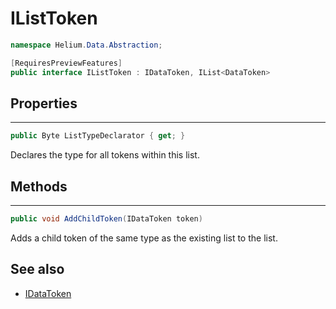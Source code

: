 # IListToken

~~~cs
namespace Helium.Data.Abstraction;

[RequiresPreviewFeatures]
public interface IListToken : IDataToken, IList<DataToken>
~~~

## Properties

---

~~~cs
public Byte ListTypeDeclarator { get; }
~~~

Declares the type for all tokens within this list.

## Methods

---

~~~cs
public void AddChildToken(IDataToken token)
~~~

Adds a child token of the same type as the existing list to the list.

## See also

- [IDataToken](./idatatoken.md)